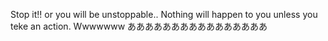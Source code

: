 Stop it!! or you will be unstoppable..
Nothing will happen to you unless you teke an action.
Wwwwwww
ああああああああああああああああ
